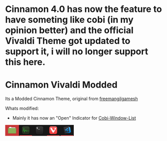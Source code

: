 # Cinnamon 4.0 has now the feature to have someting like cobi (in my opinion better) and the official Vivaldi Theme got updated to support it, i will no longer support this here.
# Cinnamon Vivaldi Modded
Its a Modded Cinnamon Theme, original from [freemangilgamesh](https://github.com/freemangilgamesh/cinnamon-spices-themes/tree/master/Vivaldi)

Whats modified:
- Mainly it has now an "Open" Indicator for [Cobi-Window-List](https://github.com/Cobinja/CobiWindowList)

![](./example.png)
